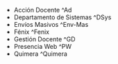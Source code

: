 - Acción Docente ^Ad
- Departamento de Sistemas ^DSys
- Envíos Masivos ^Env-Mas
- Fénix ^Fenix
- Gestión Docente ^GD
- Presencia Web ^PW
- Quimera ^Quimera